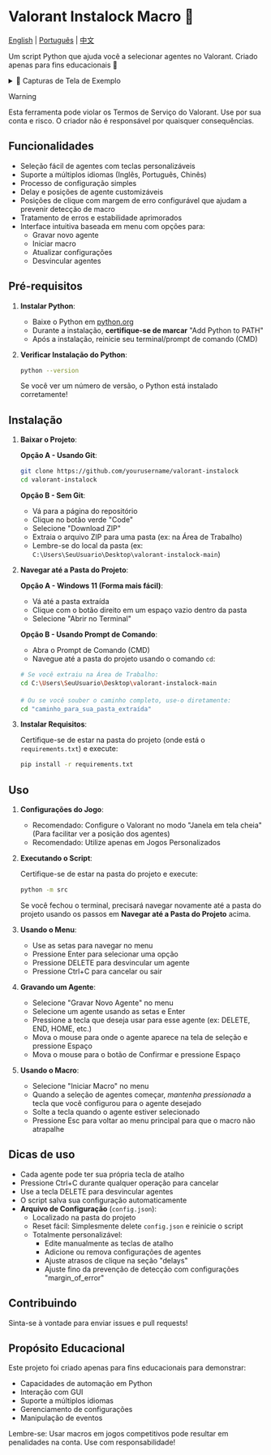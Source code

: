 # Valorant Instalock Macro 🎯

[English](README.md) | [Português](README_PTBR.md) | [中文](README_CN.md)

Um script Python que ajuda você a selecionar agentes no Valorant. Criado apenas para fins educacionais 👀

<details>
<summary>📸 Capturas de Tela de Exemplo</summary>

<div align="center" style="display: flex; flex-wrap: wrap; gap: 10px; justify-content: center;">
  <div style="flex: 1; min-width: 250px; max-width: 400px;">
    <img src="examples/main_menu.png" alt="Menu Principal" style="width: 100%; height: 300px; object-fit: contain;"/>
    <p><em>Menu principal com opções para gravar novo agente, iniciar macro e atualizar configurações</em></p>
  </div>

  <div style="flex: 1; min-width: 250px; max-width: 400px;">
    <img src="examples/record_agent.png" alt="Gravação de Agente" style="width: 100%; height: 300px; object-fit: contain;"/>
    <p><em>Interface de seleção de agente com todos os agentes disponíveis e suas teclas vinculadas</em></p>
  </div>

  <div style="flex: 1; min-width: 250px; max-width: 400px;">
    <img src="examples/instalock_mode.png" alt="Modo Instalock" style="width: 100%; height: 300px; object-fit: contain;"/>
    <p><em>Interface do macro em execução mostrando teclas ativas e instruções</em></p>
  </div>
</div>
</details>

> [!WARNING]  
> Esta ferramenta pode violar os Termos de Serviço do Valorant. Use por sua conta e risco. O criador não é responsável por quaisquer consequências.

## Funcionalidades

- Seleção fácil de agentes com teclas personalizáveis
- Suporte a múltiplos idiomas (Inglês, Português, Chinês)
- Processo de configuração simples
- Delay e posições de agente customizáveis
- Posições de clique com margem de erro configurável que ajudam a prevenir detecção de macro
- Tratamento de erros e estabilidade aprimorados
- Interface intuitiva baseada em menu com opções para:
  - Gravar novo agente
  - Iniciar macro
  - Atualizar configurações
  - Desvincular agentes

## Pré-requisitos

1. **Instalar Python**:

   - Baixe o Python em [python.org](https://python.org/downloads/)
   - Durante a instalação, **certifique-se de marcar** "Add Python to PATH"
   - Após a instalação, reinicie seu terminal/prompt de comando (CMD)

2. **Verificar Instalação do Python**:
   ```bash
   python --version
   ```
   Se você ver um número de versão, o Python está instalado corretamente!

## Instalação

1. **Baixar o Projeto**:

   **Opção A - Usando Git**:

   ```bash
   git clone https://github.com/yourusername/valorant-instalock
   cd valorant-instalock
   ```

   **Opção B - Sem Git**:

   - Vá para a página do repositório
   - Clique no botão verde "Code"
   - Selecione "Download ZIP"
   - Extraia o arquivo ZIP para uma pasta (ex: na Área de Trabalho)
   - Lembre-se do local da pasta (ex: `C:\Users\SeuUsuario\Desktop\valorant-instalock-main`)

2. **Navegar até a Pasta do Projeto**:

   **Opção A - Windows 11 (Forma mais fácil)**:

   - Vá até a pasta extraída
   - Clique com o botão direito em um espaço vazio dentro da pasta
   - Selecione "Abrir no Terminal"

   **Opção B - Usando Prompt de Comando**:

   - Abra o Prompt de Comando (CMD)
   - Navegue até a pasta do projeto usando o comando `cd`:

   ```bash
   # Se você extraiu na Área de Trabalho:
   cd C:\Users\SeuUsuario\Desktop\valorant-instalock-main

   # Ou se você souber o caminho completo, use-o diretamente:
   cd "caminho_para_sua_pasta_extraída"
   ```

3. **Instalar Requisitos**:

   Certifique-se de estar na pasta do projeto (onde está o `requirements.txt`) e execute:

   ```bash
   pip install -r requirements.txt
   ```

## Uso

1. **Configurações do Jogo**:

   - Recomendado: Configure o Valorant no modo "Janela em tela cheia" (Para facilitar ver a posição dos agentes)
   - Recomendado: Utilize apenas em Jogos Personalizados

2. **Executando o Script**:

   Certifique-se de estar na pasta do projeto e execute:

   ```bash
   python -m src
   ```

   Se você fechou o terminal, precisará navegar novamente até a pasta do projeto usando os passos em **Navegar até a Pasta do Projeto** acima.

3. **Usando o Menu**:

   - Use as setas para navegar no menu
   - Pressione Enter para selecionar uma opção
   - Pressione DELETE para desvincular um agente
   - Pressione Ctrl+C para cancelar ou sair

4. **Gravando um Agente**:

   - Selecione "Gravar Novo Agente" no menu
   - Selecione um agente usando as setas e Enter
   - Pressione a tecla que deseja usar para esse agente (ex: DELETE, END, HOME, etc.)
   - Mova o mouse para onde o agente aparece na tela de seleção e pressione Espaço
   - Mova o mouse para o botão de Confirmar e pressione Espaço

5. **Usando o Macro**:
   - Selecione "Iniciar Macro" no menu
   - Quando a seleção de agentes começar, _mantenha pressionada_ a tecla que você configurou para o agente desejado
   - Solte a tecla quando o agente estiver selecionado
   - Pressione Esc para voltar ao menu principal para que o macro não atrapalhe

## Dicas de uso

- Cada agente pode ter sua própria tecla de atalho
- Pressione Ctrl+C durante qualquer operação para cancelar
- Use a tecla DELETE para desvincular agentes
- O script salva sua configuração automaticamente
- **Arquivo de Configuração** (`config.json`):
  - Localizado na pasta do projeto
  - Reset fácil: Simplesmente delete `config.json` e reinicie o script
  - Totalmente personalizável:
    - Edite manualmente as teclas de atalho
    - Adicione ou remova configurações de agentes
    - Ajuste atrasos de clique na seção "delays"
    - Ajuste fino da prevenção de detecção com configurações "margin_of_error"

## Contribuindo

Sinta-se à vontade para enviar issues e pull requests!

## Propósito Educacional

Este projeto foi criado apenas para fins educacionais para demonstrar:

- Capacidades de automação em Python
- Interação com GUI
- Suporte a múltiplos idiomas
- Gerenciamento de configurações
- Manipulação de eventos

Lembre-se: Usar macros em jogos competitivos pode resultar em penalidades na conta. Use com responsabilidade!
